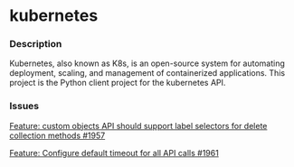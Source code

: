 # kubernetes

### Description

Kubernetes, also known as K8s, is an open-source system for automating deployment, scaling, and management of containerized applications. This project is the Python client project for the kubernetes API.

### Issues

[Feature: custom objects API should support label selectors for delete collection methods #1957](https://github.com/kubernetes-client/python/issues/1957)

[Feature: Configure default timeout for all API calls #1961](https://github.com/kubernetes-client/python/issues/1961)
